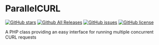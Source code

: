 # ParallelCURL

[![GitHub stars](https://img.shields.io/github/stars/selfworks/ParallelCURL.svg)](https://github.com/selfworks/ParallelCURL/stargazers)
[![Github All Releases](https://img.shields.io/github/downloads/selfworks/ParallelCURL/total.svg)](https://github.com/selfworks/ParallelCURL)
[![GitHub issues](https://img.shields.io/github/issues/selfworks/ParallelCURL.svg)](https://github.com/selfworks/ParallelCURL/issues)
[![GitHub license](https://img.shields.io/github/license/selfworks/ParallelCURL.svg)](https://github.com/selfworks/ParallelCURL/blob/master/LICENSE)

A PHP class providing an easy interface for running multiple concurrent CURL requests
